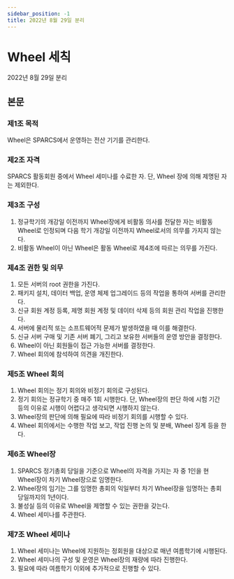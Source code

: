 ```yaml
---
sidebar_position: -1
title: 2022년 8월 29일 분리
---
```


# Wheel 세칙

2022년 8월 29일 분리

## 본문

### 제1조 목적

Wheel은 SPARCS에서 운영하는 전산 기기를 관리한다.

### 제2조 자격

SPARCS 활동회원 중에서 Wheel 세미나를 수료한 자. 단, Wheel 장에 의해 제명된 자는 제외한다.

### 제3조 구성

1. 정규학기의 개강일 이전까지 Wheel장에게 비활동 의사를 전달한 자는 비활동 Wheel로 인정되며 다음 학기 개강일 이전까지 Wheel로서의 의무를 가지지 않는다.
2. 비활동 Wheel이 아닌 Wheel은 활동 Wheel로 제4조에 따르는 의무를 가진다.

### 제4조 권한 및 의무

1. 모든 서버의 root 권한을 가진다.
2. 패키지 설치, 데이터 백업, 운영 체제 업그레이드 등의 작업을 통하여 서버를 관리한다.
3. 신규 회원 계정 등록, 제명 회원 계정 및 데이터 삭제 등의 회원 관리 작업을 진행한다.
4. 서버에 물리적 또는 소프트웨어적 문제가 발생하였을 때 이를 해결한다.
5. 신규 서버 구매 및 기존 서버 폐기, 그리고 보유한 서버들의 운영 방안을 결정한다.
6. Wheel이 아닌 회원들이 접근 가능한 서버를 결정한다.
7. Wheel 회의에 참석하여 의견을 개진한다.

### 제5조 Wheel 회의

1. Wheel 회의는 정기 회의와 비정기 회의로 구성된다.
2. 정기 회의는 정규학기 중 매주 1회 시행한다. 단, Wheel장의 판단 하에 시험 기간 등의 이유로 시행이 어렵다고 생각되면 시행하지 않는다.
3. Wheel장의 판단에 의해 필요에 따라 비정기 회의를 시행할 수 있다.
4. Wheel 회의에서는 수행한 작업 보고, 작업 진행 논의 및 분배, Wheel 징계 등을 한다.

### 제6조 Wheel장

1. SPARCS 정기총회 당일을 기준으로 Wheel의 자격을 가지는 자 중 1인을 현 Wheel장이 차기 Wheel장으로 임명한다.
2. Wheel장의 임기는 그를 임명한 총회의 익일부터 차기 Wheel장을 임명하는 총회 당일까지의 1년이다.
3. 불성실 등의 이유로 Wheel을 제명할 수 있는 권한을 갖는다.
4. Wheel 세미나를 주관한다.

### 제7조 Wheel 세미나

1. Wheel 세미나는 Wheel에 지원하는 정회원을 대상으로 매년 여름학기에 시행된다.
2. Wheel 세미나의 구성 및 운영은 Wheel장의 재량에 따라 진행한다.
3. 필요에 따라 여름학기 이외에 추가적으로 진행할 수 있다.